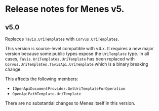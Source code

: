 # Release notes for Menes v5.

## v5.0

Replaces `Tavis.UriTemplates` with `Corvus.UriTemplates`.

This version is source-level compatible with v4.x. It requires a new major version because some public types expose the `UriTemplate` type. In all cases, `Tavis.UriTemplates.UriTemplate` has been replaced with `Corvus.UriTemplates.TavisApi.UriTemplate` which is a binary breaking change.

This affects the following members:

* `IOpenApiDocumentProvider.GetUriTemplateForOperation`
* `OpenApiPathTemplate.UriTemplate`

There are no substantial changes to Menes itself in this version.